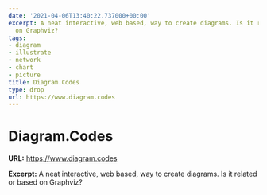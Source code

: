 ```yaml
---
date: '2021-04-06T13:40:22.737000+00:00'
excerpt: A neat interactive, web based, way to create diagrams. Is it related or based
  on Graphviz?
tags:
- diagram
- illustrate
- network
- chart
- picture
title: Diagram.Codes
type: drop
url: https://www.diagram.codes
---
```


# Diagram.Codes

**URL:** https://www.diagram.codes

**Excerpt:** A neat interactive, web based, way to create diagrams. Is it related or based on Graphviz?
